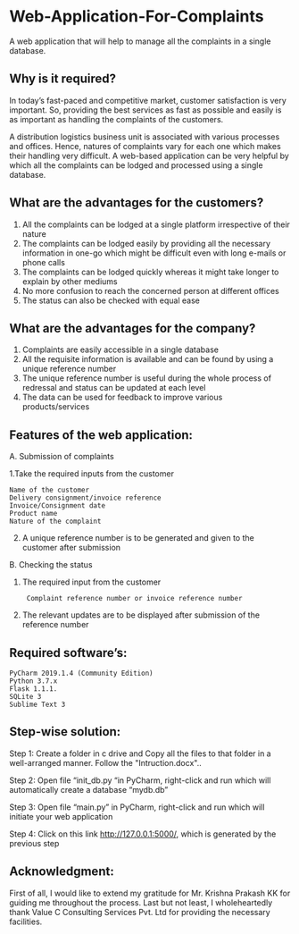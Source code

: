# Web-Application-For-Complaints
A web application that will help to manage all the complaints in a single database.


## Why is it required?

In today’s fast-paced and competitive market, customer satisfaction is very important. So, providing the best services as fast as possible and easily is as important as handling the complaints of the customers.

A distribution logistics business unit is associated with various processes and offices. Hence, natures of complaints vary for each one which makes their handling very difficult. A web-based application can be very helpful by which all the complaints can be lodged and processed using a single database.

## What are the advantages for the customers?

1.	All the complaints can be lodged at a single platform irrespective of their nature
2.	The complaints can be lodged easily by providing all the necessary information in one-go which might be difficult even with long e-mails or phone calls
3.	The complaints can be lodged quickly whereas it might take longer to explain by other mediums
4.	No more confusion to reach the concerned person at different offices
5.	The status can also be checked with equal ease

## What are the advantages for the company?

1.	Complaints are easily accessible in a single database
2.	All the requisite information is available and can be found by using a unique reference number
3.	The unique reference number is useful during the whole process of redressal and status can be updated at each level
4.	The data can be used for feedback to improve various products/services

## Features of the web application:

A.	Submission of complaints

1.Take the required inputs from the customer
	
	Name of the customer
	Delivery consignment/invoice reference
	Invoice/Consignment date
	Product name 
	Nature of the complaint

2.	A unique reference number is to be generated and given to the customer after submission

B.	Checking the status 

1.	The required input from the customer
                 
		 Complaint reference number or invoice reference number 

2.	 The relevant updates are to be displayed after submission of the reference number

## Required software’s:

	PyCharm 2019.1.4 (Community Edition)
	Python 3.7.x
	Flask 1.1.1. 
	SQLite 3 
	Sublime Text 3

## Step-wise solution:

Step 1:
Create a folder in c drive and Copy all the files to that folder in a well-arranged manner. Follow the "Intruction.docx"..

Step 2:
Open file “init_db.py “in PyCharm, right-click and run which will automatically create a database “mydb.db”

Step 3:
Open file “main.py” in PyCharm, right-click and run which will initiate your web application

Step 4:
Click on this link http://127.0.0.1:5000/, which is generated by the previous step

## Acknowledgment:

First of all, I would like to extend my gratitude for Mr. Krishna Prakash KK for guiding me throughout the process. Last but not least, I wholeheartedly thank Value C Consulting Services Pvt. Ltd for providing the necessary facilities.


